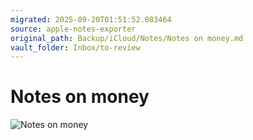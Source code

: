 ```yaml
---
migrated: 2025-09-20T01:51:52.083464
source: apple-notes-exporter
original_path: Backup/iCloud/Notes/Notes on money.md
vault_folder: Inbox/to-review
---
```

# Notes on money

![Notes on money](images/Notes%20on%20money.png)

